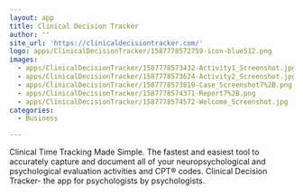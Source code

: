 ```yaml
---
layout: app
title: Clinical Decision Tracker
author: ''
site_url: 'https://clinicaldecisiontracker.com/'
logo: apps/ClinicalDecisionTracker/1587778572759-icon-blue512.png
images:
  - apps/ClinicalDecisionTracker/1587778573432-Activity1_Screenshot.jpg
  - apps/ClinicalDecisionTracker/1587778573624-Activity2_Screenshot.jpg
  - apps/ClinicalDecisionTracker/1587778573819-Case_Screenshot7%2B.png
  - apps/ClinicalDecisionTracker/1587778574371-Report7%2B.png
  - apps/ClinicalDecisionTracker/1587778574572-Welcome_Screenshot.jpg
categories:
  - Business

---
```

Clinical Time Tracking Made Simple. The fastest and easiest tool to accurately capture and document all of your neuropsychological and psychological evaluation activities and CPT® codes. Clinical Decision Tracker- the app for psychologists by psychologists.
